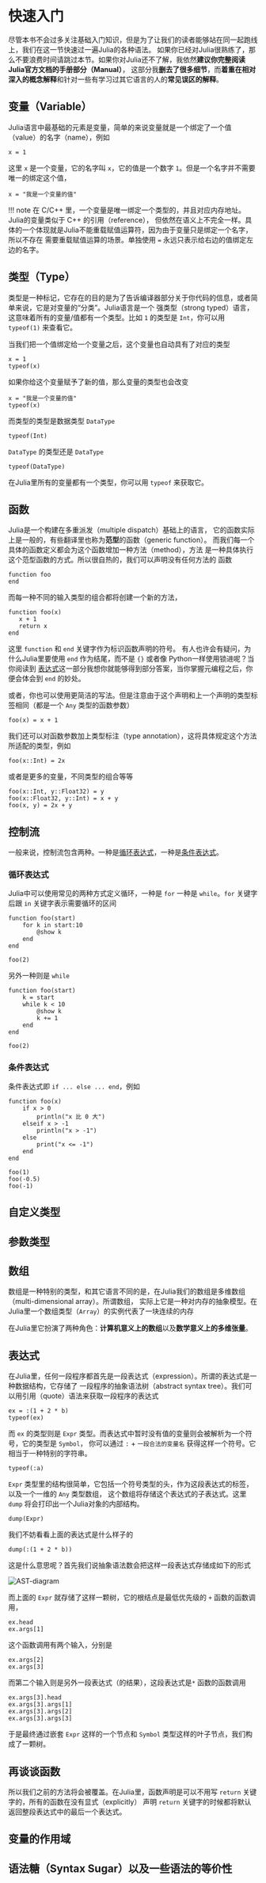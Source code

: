 # 快速入门

尽管本书不会过多关注基础入门知识，但是为了让我们的读者能够站在同一起跑线上，我们在这一节快速过一遍Julia的各种语法。
如果你已经对Julia很熟练了，那么不要浪费时间请跳过本节。如果你对Julia还不了解，我依然**建议你完整阅读Julia官方文档的手册部分（Manual）**，
这部分我**删去了很多细节**，而**着重在相对深入的概念解释**和针对一些有学习过其它语言的人的**常见误区的解释**。

## 变量（Variable）

Julia语言中最基础的元素是变量，简单的来说变量就是一个绑定了一个值（value）的名字（name），例如

```@repl
x = 1
```

这里 `x` 是一个变量，它的名字叫 `x`，它的值是一个数字 `1`。但是一个名字并不需要唯一的绑定这个值，

```@repl
x = "我是一个变量的值"
```

!!! note
    在 C/C++ 里，一个变量是唯一绑定一个类型的，并且对应内存地址。Julia的变量类似于 C++ 的引用（reference），
    但依然在语义上不完全一样。具体的一个体现就是Julia不能重载赋值运算符，因为由于变量只是绑定一个名字，所以不存在
    需要重载赋值运算的场景。单独使用 `=` 永远只表示给右边的值绑定左边的名字。

## 类型（Type）

类型是一种标记，它存在的目的是为了告诉编译器部分关于你代码的信息，或者简单来说，它是对变量的“分类”。Julia语言是一个
强类型（strong typed）语言，这意味着所有的变量/值都有一个类型。比如 `1` 的类型是 `Int`，你可以用 `typeof(1)`
来查看它。

当我们把一个值绑定给一个变量之后，这个变量也自动具有了对应的类型

```@repl
x = 1
typeof(x)
```

如果你给这个变量赋予了新的值，那么变量的类型也会改变

```@repl
x = "我是一个变量的值"
typeof(x)
```

而类型的类型是数据类型 `DataType`

```@repl
typeof(Int)
```

`DataType` 的类型还是 `DataType`

```@repl
typeof(DataType)
```

在Julia里所有的变量都有一个类型，你可以用 `typeof` 来获取它。

## 函数
Julia是一个构建在多重派发（multiple dispatch）基础上的语言，
它的函数实际上是一般的，有些翻译里也称为**范型**的函数（generic function）。
而我们每一个具体的函数定义都会为这个函数增加一种方法（method），方法
是一种具体执行这个范型函数的方式。所以很自热的，我们可以声明没有任何方法的
函数

```@repl func
function foo
end
```

而每一种不同的输入类型的组合都将创建一个新的方法，

```@repl func
function foo(x)
   x + 1
   return x
end
```

这里 `function` 和 `end` 关键字作为标识函数声明的符号。
有人也许会有疑问，为什么Julia里要使用 `end` 作为结尾，而不是 `{}` 或者像 Python一样使用锁进呢？当你阅读到
[表达式](#表达式-1)这一部分我想你就能够得到部分答案，当你掌握元编程之后，你便会体会到 `end` 的妙处。

或者，你也可以使用更简洁的写法。但是注意由于这个声明和上一个声明的类型标签相同（都是一个 `Any` 类型的函数参数）

```@repl func
foo(x) = x + 1
```

我们还可以对函数参数加上类型标注（type annotation），这将具体规定这个方法所适配的类型，例如

```@repl func
foo(x::Int) = 2x
```

或者是更多的变量，不同类型的组合等等

```@repl func
foo(x::Int, y::Float32) = y
foo(x::Float32, y::Int) = x + y
foo(x, y) = 2x + y
```

## 控制流

一般来说，控制流包含两种。一种是[循环表达式](#循环表达式-1)，一种是[条件表达式](#条件表达式-1)。

### 循环表达式

Julia中可以使用常见的两种方式定义循环，一种是 `for` 一种是 `while`。`for` 关键字后跟 `in` 关键字表示需要循环的区间

```@repl
function foo(start)
    for k in start:10
        @show k
    end
end

foo(2)
```

另外一种则是 `while` 

```@repl
function foo(start)
    k = start
    while k < 10
        @show k
        k += 1
    end
end

foo(2)
```

### 条件表达式
条件表达式即 `if ... else ... end`，例如

```@repl
function foo(x)
    if x > 0
        println("x 比 0 大")
    elseif x > -1
        println("x > -1")
    else
        print("x <= -1")
    end
end

foo(1)
foo(-0.5)
foo(-1)
```

## 自定义类型

## 参数类型

## 数组
数组是一种特别的类型，和其它语言不同的是，在Julia我们的数组是多维数组（multi-dimensional array）。所谓数组，
实际上它是一种对内存的抽象模型。在Julia里一个数组类型（`Array`）的实例代表了一块连续的内存

在Julia里它扮演了两种角色：**计算机意义上的数组**以及**数学意义上的多维张量**。

## 表达式
在Julia里，任何一段程序都首先是一段表达式（expression）。所谓的表达式是一种数据结构，它存储了
一段程序的抽象语法树（abstract syntax tree）。我们可以用引用（quote）语法来获取一段程序的表达式

```@repl expr
ex = :(1 + 2 * b)
typeof(ex)
```

而 `ex` 的类型则是 `Expr` 类型。而表达式中暂时没有值的变量则会被解析为一个符号，它的类型是 `Symbol`，
你可以通过 `:` + `一段合法的变量名` 获得这样一个符号。它相当于一种特别的字符串。

```@repl expr
typeof(:a)
```

`Expr` 类型里的结构很简单，它包括一个符号类型的头，作为这段表达式的标签，以及一个一维的 `Any` 类型数组，
这个数组将存储这个表达式的子表达式。这里 `dump` 将会打印出一个Julia对象的内部结构。

```@repl expr
dump(Expr)
```

我们不妨看看上面的表达式是什么样子的

```@repl expr
dump(:(1 + 2 * b))
```

这是什么意思呢？首先我们说抽象语法数会把这样一段表达式存储成如下的形式

![AST-diagram]()

而上面的 `Expr` 就存储了这样一颗树，它的根结点是最低优先级的 `+` 函数的函数调用，

```@repl expr
ex.head
ex.args[1]
```

这个函数调用有两个输入，分别是

```@repl expr
ex.args[2]
ex.args[3]
```

而第二个输入则是另外一段表达式（的结果），这段表达式是`*` 函数的函数调用

```@repl expr
ex.args[3].head
ex.args[3].args[1]
ex.args[3].args[2]
ex.args[3].args[3]
```

于是最终通过嵌套 `Expr` 这样的一个节点和 `Symbol` 类型这样的叶子节点，我们构成了一颗树。

## 再谈谈函数
所以我们之前的方法将会被覆盖。在Julia里，函数声明是可以不用写 `return` 关键字的，所有的函数在没有显式（explicitly）
声明 `return` 关键字的时候都将默认返回整段表达式中的最后一个表达式。

## 变量的作用域

## 语法糖（Syntax Sugar）以及一些语法的等价性